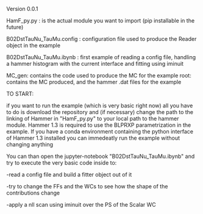 Version 0.0.1

HamF_py.py : is the actual module you want to import (pip installable in the future)

B02DstTauNu_TauMu.config : configuration file used to produce the Reader object in the example

B02DstTauNu_TauMu.ibynb : first example of reading a config file, handling a hammer histogram with the current interface and fitting using iminuit

MC_gen: contains the code used to produce the MC for the example
root: contains the MC produced, and the hammer .dat files for the example

TO START:

if you want to run the example (which is very basic right now) all you have to do is download the repository and (if necessary) change the path to the linking of Hammer in "HamF_py.py" to your local path to the hammer module.
Hammer 1.3 is required to use the BLPRXP parametrization in the example.
If you have a conda environment containing the python interface of Hammer 1.3 installed you can immedeatly run the example without changing anything

You can than open the jupyter-notebook "B02DstTauNu_TauMu.ibynb" and try to execute the very basic code inside to:

-read a config file and build a fitter object out of it

-try to change the FFs and the WCs to see how the shape of the contributions change

-apply a nll scan using iminuit over the PS of the Scalar WC
